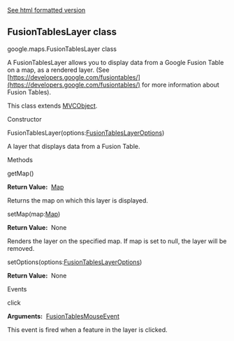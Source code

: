 [See html formatted version](https://huasofoundries.github.io/google-maps-documentation/FusionTablesLayer.html)


FusionTablesLayer class
-----------------------

google.maps.FusionTablesLayer class

A FusionTablesLayer allows you to display data from a Google Fusion Table on a map, as a rendered layer. (See [https://developers.google.com/fusiontables/](https://developers.google.com/fusiontables/) for more information about Fusion Tables).

This class extends [MVCObject](https://github.com/amenadiel/google-maps-documentation/blob/master/docs/MVCObject.md).

Constructor

FusionTablesLayer(options:[FusionTablesLayerOptions](https://github.com/amenadiel/google-maps-documentation/blob/master/docs/FusionTablesLayerOptions.md))

A layer that displays data from a Fusion Table.

Methods

getMap()

**Return Value:**  [Map](https://github.com/amenadiel/google-maps-documentation/blob/master/docs/Map.md)

Returns the map on which this layer is displayed.

setMap(map:[Map](https://github.com/amenadiel/google-maps-documentation/blob/master/docs/Map.md))

**Return Value:**  None

Renders the layer on the specified map. If map is set to null, the layer will be removed.

setOptions(options:[FusionTablesLayerOptions](https://github.com/amenadiel/google-maps-documentation/blob/master/docs/FusionTablesLayerOptions.md))

**Return Value:**  None

Events

click

**Arguments:**  [FusionTablesMouseEvent](https://github.com/amenadiel/google-maps-documentation/blob/master/docs/FusionTablesMouseEvent.md)

This event is fired when a feature in the layer is clicked.